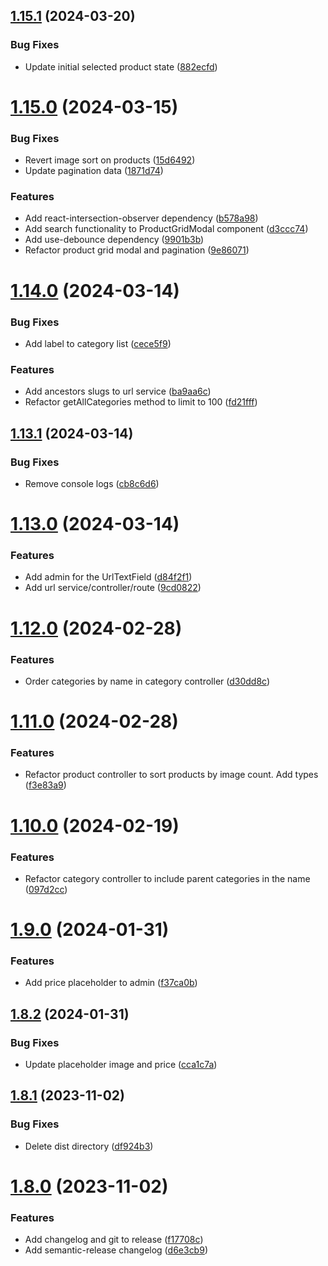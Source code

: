 ## [1.15.1](https://github.com/JonssonWorkwear/strapi-plugin-commercetools-integration/compare/v1.15.0...v1.15.1) (2024-03-20)


### Bug Fixes

* Update initial selected product state ([882ecfd](https://github.com/JonssonWorkwear/strapi-plugin-commercetools-integration/commit/882ecfd069c58e2590a2e7fe99c17a95ba757591))

# [1.15.0](https://github.com/JonssonWorkwear/strapi-plugin-commercetools-integration/compare/v1.14.0...v1.15.0) (2024-03-15)


### Bug Fixes

* Revert image sort on products ([15d6492](https://github.com/JonssonWorkwear/strapi-plugin-commercetools-integration/commit/15d6492c9abcb824aa830e002b42477bc8aa8ec5))
* Update pagination data ([1871d74](https://github.com/JonssonWorkwear/strapi-plugin-commercetools-integration/commit/1871d74e2697ce0da6338805f39d00b94b0bb289))


### Features

* Add react-intersection-observer dependency ([b578a98](https://github.com/JonssonWorkwear/strapi-plugin-commercetools-integration/commit/b578a9897b92ef95b6172bdb51e66cc182d8649f))
* Add search functionality to ProductGridModal component ([d3ccc74](https://github.com/JonssonWorkwear/strapi-plugin-commercetools-integration/commit/d3ccc74d4c93af72ca2ed8830dea577cf82a61ca))
* Add use-debounce dependency ([9901b3b](https://github.com/JonssonWorkwear/strapi-plugin-commercetools-integration/commit/9901b3b16d2e1fb40d726bc75f6144293bf480d4))
* Refactor product grid modal and pagination ([9e86071](https://github.com/JonssonWorkwear/strapi-plugin-commercetools-integration/commit/9e86071373022e95f54aacd5777dca5c72eb8572))

# [1.14.0](https://github.com/JonssonWorkwear/strapi-plugin-commercetools-integration/compare/v1.13.1...v1.14.0) (2024-03-14)


### Bug Fixes

* Add label to category list ([cece5f9](https://github.com/JonssonWorkwear/strapi-plugin-commercetools-integration/commit/cece5f9bfa233c671caf322a834cdbe35d6f5d75))


### Features

* Add ancestors slugs to url service ([ba9aa6c](https://github.com/JonssonWorkwear/strapi-plugin-commercetools-integration/commit/ba9aa6c3cfa608983a67cc51a19d495148c9ac8e))
* Refactor getAllCategories method to limit to 100 ([fd21fff](https://github.com/JonssonWorkwear/strapi-plugin-commercetools-integration/commit/fd21fff583c5974e88deac7fa98f43583ef80079))

## [1.13.1](https://github.com/JonssonWorkwear/strapi-plugin-commercetools-integration/compare/v1.13.0...v1.13.1) (2024-03-14)


### Bug Fixes

* Remove console logs ([cb8c6d6](https://github.com/JonssonWorkwear/strapi-plugin-commercetools-integration/commit/cb8c6d6654352f84329520d8eb8bce408e4216e5))

# [1.13.0](https://github.com/JonssonWorkwear/strapi-plugin-commercetools-integration/compare/v1.12.0...v1.13.0) (2024-03-14)


### Features

* Add admin for the UrlTextField ([d84f2f1](https://github.com/JonssonWorkwear/strapi-plugin-commercetools-integration/commit/d84f2f1f6f813a3e4c390d2c1cd7670950566fbc))
* Add url service/controller/route ([9cd0822](https://github.com/JonssonWorkwear/strapi-plugin-commercetools-integration/commit/9cd0822386ce20deecf24580beaf8e0e12c1f21b))

# [1.12.0](https://github.com/JonssonWorkwear/strapi-plugin-commercetools-integration/compare/v1.11.0...v1.12.0) (2024-02-28)


### Features

* Order categories by name in category controller ([d30dd8c](https://github.com/JonssonWorkwear/strapi-plugin-commercetools-integration/commit/d30dd8c0f3f8b4451a8601413446ba21b9b6bf0b))

# [1.11.0](https://github.com/JonssonWorkwear/strapi-plugin-commercetools-integration/compare/v1.10.0...v1.11.0) (2024-02-28)


### Features

* Refactor product controller to sort products by image count. Add types ([f3e83a9](https://github.com/JonssonWorkwear/strapi-plugin-commercetools-integration/commit/f3e83a9ebae002c9cb4afdfc771e832546c6e370))

# [1.10.0](https://github.com/JonssonWorkwear/strapi-plugin-commercetools-integration/compare/v1.9.0...v1.10.0) (2024-02-19)


### Features

* Refactor category controller to include parent categories in the name ([097d2cc](https://github.com/JonssonWorkwear/strapi-plugin-commercetools-integration/commit/097d2cc08a9da274970906d29c72a425932dac95))

# [1.9.0](https://github.com/JonssonWorkwear/strapi-plugin-commercetools-integration/compare/v1.8.2...v1.9.0) (2024-01-31)


### Features

* Add price placeholder to admin ([f37ca0b](https://github.com/JonssonWorkwear/strapi-plugin-commercetools-integration/commit/f37ca0b58dd67f46f06f9badfed6286f69c98480))

## [1.8.2](https://github.com/JonssonWorkwear/strapi-plugin-commercetools-integration/compare/v1.8.1...v1.8.2) (2024-01-31)


### Bug Fixes

* Update placeholder image and price ([cca1c7a](https://github.com/JonssonWorkwear/strapi-plugin-commercetools-integration/commit/cca1c7a79e8b5a2181785c600bbc51357d51d7b9))

## [1.8.1](https://github.com/JonssonWorkwear/strapi-plugin-commercetools-integration/compare/v1.8.0...v1.8.1) (2023-11-02)


### Bug Fixes

* Delete dist directory ([df924b3](https://github.com/JonssonWorkwear/strapi-plugin-commercetools-integration/commit/df924b30bc25f6de2c18fd588bcd01ecbb5a6f1f))

# [1.8.0](https://github.com/JonssonWorkwear/strapi-plugin-commercetools-integration/compare/v1.7.4...v1.8.0) (2023-11-02)


### Features

* Add changelog and git to release ([f17708c](https://github.com/JonssonWorkwear/strapi-plugin-commercetools-integration/commit/f17708c93da6f5ce903870fa316136522f502433))
* Add semantic-release changelog ([d6e3cb9](https://github.com/JonssonWorkwear/strapi-plugin-commercetools-integration/commit/d6e3cb9cffb490422a36b781ed2ddaf4a79e21e3))
